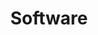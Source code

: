 ---
layout: posts_by_category
categories: Software
title: Software
permalink: /category/Software
---